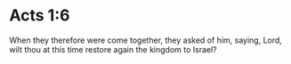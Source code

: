 # Acts 1:6

When they therefore were come together, they asked of him, saying, Lord, wilt thou at this time restore again the kingdom to Israel?